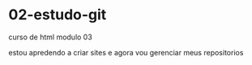 # 02-estudo-git
 curso de html modulo 03

 estou apredendo a criar sites e agora vou gerenciar meus repositorios
